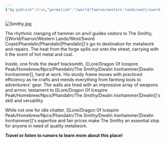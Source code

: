 ```yaml
---
{"dg-publish":true,"permalink":"/world/faerun/western-lands/west/sword-coast/phandalin/the-smithy/"}
---
```


![Smithy.jpg](/img/user/Images/DungeonDraft/Smithy/Smithy.jpg)

The rhythmic clanging of hammer on anvil guides visitors to The Smithy, [[World/Faerun/Western Lands/West/Sword Coast/Phandalin/Phandalin\|Phandalin]]'s go-to destination for metalwork and repairs. The heat from the forge spills out onto the street, carrying with it the scent of hot metal and coal.

Inside, one finds the dwarf blacksmith, [[Lore/Dragon Of Icespire Peak/Homebrew/Npcs/Phandalin/The Smithy/Dwalin Ironhammer\|Dwalin Ironhammer]], hard at work. His sturdy frame moves with practiced efficiency as he crafts and mends everything from farming tools to adventurers' gear. The walls are lined with an impressive array of weapons and armor, testament to [[Lore/Dragon Of Icespire Peak/Homebrew/Npcs/Phandalin/The Smithy/Dwalin Ironhammer\|Dwalin]]'s skill and versatility.

While not one for idle chatter, [[Lore/Dragon Of Icespire Peak/Homebrew/Npcs/Phandalin/The Smithy/Dwalin Ironhammer\|Dwalin Ironhammer]]'s expertise and fair prices make The Smithy an essential stop for anyone in need of quality metalwork.

**Travel or listen to rumors to learn more about this place!**